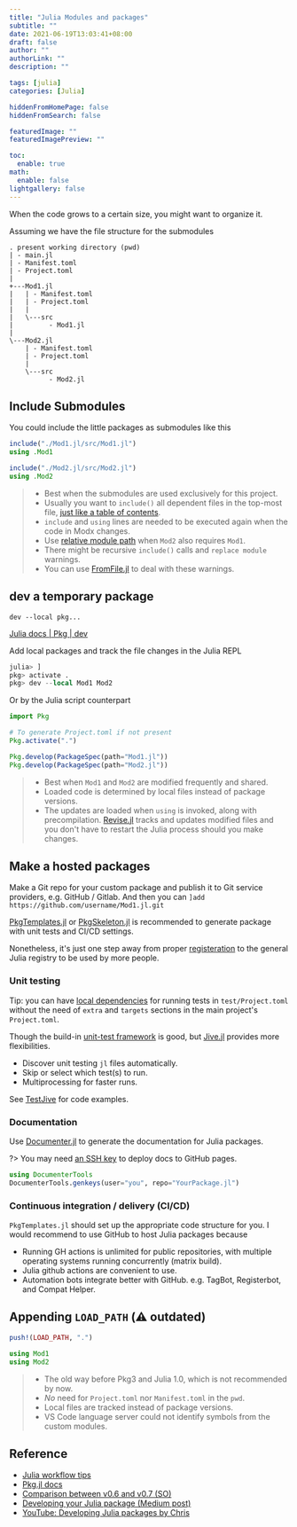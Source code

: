 ```yaml
---
title: "Julia Modules and packages"
subtitle: ""
date: 2021-06-19T13:03:41+08:00
draft: false
author: ""
authorLink: ""
description: ""

tags: [julia]
categories: [Julia]

hiddenFromHomePage: false
hiddenFromSearch: false

featuredImage: ""
featuredImagePreview: ""

toc:
  enable: true
math:
  enable: false
lightgallery: false
---
```


When the code grows to a certain size, you might want to organize it.

<!--more-->

Assuming we have the file structure for the submodules

```tree
. present working directory (pwd)
| - main.jl
| - Manifest.toml
| - Project.toml
|
+---Mod1.jl
|   | - Manifest.toml
|   | - Project.toml
|   |
|   \---src
|         - Mod1.jl
|
\---Mod2.jl
    | - Manifest.toml
    | - Project.toml
    |
    \---src
          - Mod2.jl
```

## Include Submodules

You could include the little packages as submodules like this

```julia
include("./Mod1.jl/src/Mod1.jl")
using .Mod1

include("./Mod2.jl/src/Mod2.jl")
using .Mod2
```

> - Best when the submodules are used exclusively for this project.
> - Usually you want to `include()` all dependent files in the top-most file, [just like a table of contents](https://discourse.julialang.org/t/ann-patmodules-jl-a-better-module-system-for-julia/52226/40).
> - `include` and `using` lines are needed to be executed again when the code in Modx changes.
> - Use [relative module path](https://stackoverflow.com/questions/54410557/submodule-intra-dependencies-in-julia) when `Mod2` also requires `Mod1`.
> - There might be recursive `include()` calls and `replace module` warnings.
> - You can use [FromFile.jl](https://github.com/Roger-luo/FromFile.jl) to deal with these warnings.

## dev a temporary package

 `dev --local pkg...`

[Julia docs | Pkg | dev](https://docs.julialang.org/en/v1/stdlib/Pkg/)

Add local packages and track the file changes in the Julia REPL

```julia
julia> ]
pkg> activate .
pkg> dev --local Mod1 Mod2
```

Or by the Julia script counterpart

```julia
import Pkg

# To generate Project.toml if not present
Pkg.activate(".")

Pkg.develop(PackageSpec(path="Mod1.jl"))
Pkg.develop(PackageSpec(path="Mod2.jl"))
```

> - Best when `Mod1` and `Mod2` are modified frequently and shared.
> - Loaded code is determined by local files instead of package versions.
> - The updates are loaded when `using` is invoked, along with precompilation. [Revise.jl](https://timholy.github.io/Revise.jl/stable/) tracks and updates modified files and you don't have to restart the Julia process should you make changes.

## Make a hosted packages

Make a Git repo for your custom package and publish it to Git service providers, e.g. GitHub / Gitlab. And then you can `]add https://github.com/username/Mod1.jl.git`

[PkgTemplates.jl](https://github.com/invenia/PkgTemplates.jl) or [PkgSkeleton.jl](https://github.com/tpapp/PkgSkeleton.jl) is recommended to generate package with unit tests and CI/CD settings.

Nonetheless, it's just one step away from proper [registeration](https://github.com/JuliaRegistries/Registrator.jl) to the general Julia registry to be used by more people.

### Unit testing

Tip: you can have [local dependencies](https://julialang.github.io/Pkg.jl/v1/creating-packages/#Test-specific-dependencies-in-Julia-1.2-and-above) for running tests in `test/Project.toml` without the need of `extra` and `targets` sections in the main project's `Project.toml`.

Though the build-in [unit-test framework](https://docs.julialang.org/en/v1/stdlib/Test/) is good, but [Jive.jl](https://github.com/wookay/Jive.jl) provides more flexibilities.
- Discover unit testing `jl` files automatically.
- Skip or select which test(s) to run.
- Multiprocessing for faster runs.

See [TestJive](https://github.com/wookay/TestJive.jl) for code examples.

### Documentation

Use [Documenter.jl](https://juliadocs.github.io/Documenter.jl/stable/) to generate the documentation for Julia packages.

?> You may need [an SSH key](https://juliadocs.github.io/Documenter.jl/stable/lib/public/#DocumenterTools.genkeys) to deploy docs to GitHub pages.

```julia
using DocumenterTools
DocumenterTools.genkeys(user="you", repo="YourPackage.jl")
```

### Continuous integration / delivery (CI/CD)

`PkgTemplates.jl` should set up the appropriate code structure for you. I would recommend to use GitHub to host Julia packages because
- Running GH actions is unlimited for public repositories, with multiple operating systems running concurrently (matrix build).
- Julia github actions are convenient to use.
- Automation bots integrate better with GitHub. e.g. TagBot, Registerbot, and Compat Helper.

## Appending `LOAD_PATH` (⚠️ outdated)

```julia
push!(LOAD_PATH, ".")

using Mod1
using Mod2
```

> - The old way before Pkg3 and Julia 1.0, which is not recommended by now.
> - *No* need for `Project.toml` nor `Manifest.toml` in the `pwd`.
> - Local files are tracked instead of package versions.
> - VS Code language server could not identify symbols from the custom modules.

## Reference

- [Julia workflow tips](https://docs.julialang.org/en/v1/manual/workflow-tips/)
- [Pkg.jl docs](https://julialang.github.io/Pkg.jl/v1/)
- [Comparison between v0.6 and v0.7 (SO)](https://stackoverflow.com/questions/36398629/change-package-directory-in-julia/36400065#36400065)
- [Developing your Julia package (Medium post)](https://medium.com/coffee-in-a-klein-bottle/developing-your-julia-package-682c1d309507)
- [YouTube: Developing Julia packages by Chris](https://youtu.be/QVmU29rCjaA)
